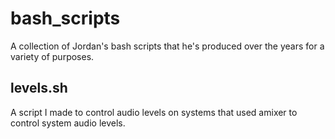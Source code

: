 # bash_scripts
A collection of Jordan's bash scripts that he's produced over the years for a
variety of purposes.

## levels.sh
A script I made to control audio levels on systems that used amixer to control
system audio levels.